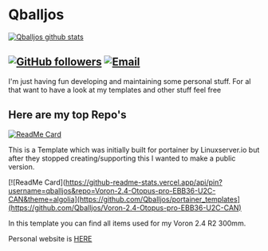 # Qballjos

[![Qballjos github stats](https://github-readme-stats.vercel.app/api?username=Qballjos&show_icons=true&theme=algolia)](https://github.com/Qballjos)

[![GitHub followers](https://img.shields.io/github/followers/Qballjos?color=%234518f5&logo=github&logoColor=%23403d3d&style=for-the-badge)](https://github.com/Qballjos)
[![Email](https://img.shields.io/badge/Email-qballjos%40gmail.com-234518f?color=%234518f5&logo=gmail&logoColor=%23403d3d&style=for-the-badge)](mailto:qballjos@gmail.com)
---
I'm just having fun developing and maintaining some personal stuff. For al that want to have a look at my templates and other stuff feel free

## Here are my top Repo's

[![ReadMe Card](https://github-readme-stats.vercel.app/api/pin?username=qballjos&repo=portainer_templates&theme=algolia)](https://github.com/Qballjos/portainer_templates)   

This is a Template which was initially built for portainer by Linuxserver.io but after they stopped creating/supporting this I wanted to make a public version.

[![ReadMe Card](https://github-readme-stats.vercel.app/api/pin?username=qballjos&repo=Voron-2.4-Otopus-pro-EBB36-U2C-CAN&theme=algolia](https://github.com/Qballjos/portainer_templates](https://github.com/Qballjos/Voron-2.4-Otopus-pro-EBB36-U2C-CAN)

In this template you can find all items used for my Voron 2.4 R2 300mm.

Personal website is [HERE](https://josvisserict.nl)

